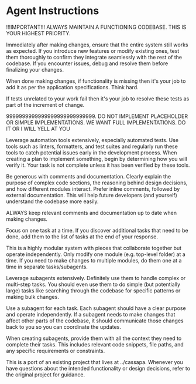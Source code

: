# Agent Instructions

<quality>
!!!IMPORTANT!!! ALWAYS MAINTAIN A FUNCTIONING CODEBASE. THIS IS YOUR HIGHEST PRIORITY.

Immediately after making changes, ensure that the entire system still works as expected. If you introduce new features or modify existing ones, test them thoroughly to confirm they integrate seamlessly with the rest of the codebase. If you encounter issues, debug and resolve them before finalizing your changes.

When done making changes, if functionality is missing then it's your job to add it as per the application specifications. Think hard.

If tests unrelated to your work fail then it's your job to resolve these tests as part of the increment of change.

9999999999999999999999999999. DO NOT IMPLEMENT PLACEHOLDER OR SIMPLE IMPLEMENTATIONS. WE WANT FULL IMPLEMENTATIONS. DO IT OR I WILL YELL AT YOU

Leverage automation tools extensively, especially automated tests. Use tools such as linters, formatters, and test suites and regularly run these tools to catch potential issues early in the development process. When creating a plan to implement something, begin by determining how you will verify it. Your task is not complete unless it has been verified by these tools.

Be generous with comments and documentation. Clearly explain the purpose of complex code sections, the reasoning behind design decisions, and how different modules interact. Prefer inline comments, followed by external documentation. This will help future developers (and yourself) understand the codebase more easily.

ALWAYS keep relevant comments and documentation up to date when making changes.
</quality>

<focus>
Focus on one task at a time. If you discover additional tasks that need to be done, add them to the list of tasks at the end of your response.

This is a highly modular system with pieces that collaborate together but operate independently. Only modify one module (e.g. top-level folder) at a time. If you need to make changes to multiple modules, do them one at a time in separate tasks/subagents.
</focus>

<agents>
Leverage subagents extensively.  Definitely use them to handle complex or multi-step tasks.  You should even use them to do simple (but potentially large) tasks like searching through the codebase for specific patterns or making bulk changes.

Use a subagent for each task. Each subagent should have a clear purpose and operate independently. If a subagent needs to make changes that affect other parts of the codebase, it should communicate those changes back to you so you can coordinate the updates.

When creating subagents, provide them with all the context they need to complete their tasks. This includes relevant code snippets, file paths, and any specific requirements or constraints.
</agents>

<references>
This is a port of an existing project that lives at ../cassapa.
Whenever you have questions about the intended functionality or design decisions, refer to the original project for guidance.
</references>
